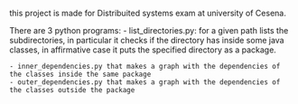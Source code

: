 this project is made for Distribuited systems exam at university of Cesena.

There are 3 python programs:
	- list_directories.py:
		for a given path lists the subdirectories, in particular it checks if the directory has inside some java classes, in affirmative case it puts the specified directory as a package.
		
	- inner_dependencies.py that makes a graph with the dependencies of the classes inside the same package
	- outer_dependencies.py that makes a graph with the dependencies of the classes outside the package
	